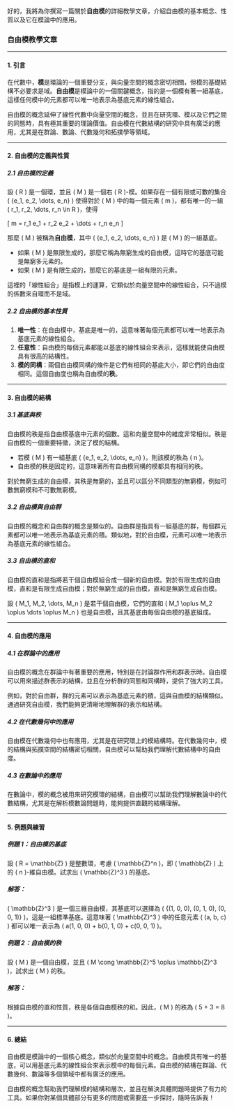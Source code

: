 好的，我將為你撰寫一篇關於**自由模**的詳細教學文章，介紹自由模的基本概念、性質以及它在模論中的應用。

### 自由模教學文章

---

#### 1. 引言

在代數中，**模**是環論的一個重要分支，與向量空間的概念密切相關，但模的基礎結構不必要求是域。**自由模**是模論中的一個關鍵概念，指的是一個模有著一組基底，這樣任何模中的元素都可以唯一地表示為基底元素的線性組合。

自由模的概念延伸了線性代數中向量空間的概念，並且在研究環、模以及它們之間的同態時，具有極其重要的理論價值。自由模在代數結構的研究中具有廣泛的應用，尤其是在群論、數論、代數幾何和拓撲學等領域。

---

#### 2. 自由模的定義與性質

##### 2.1 自由模的定義

設 \( R \) 是一個環，並且 \( M \) 是一個右 \( R \)-模。如果存在一個有限或可數的集合 \( \{e_1, e_2, \dots, e_n\} \) 使得對於 \( M \) 中的每一個元素 \( m \)，都有唯一的一組 \( r_1, r_2, \dots, r_n \in R \)，使得

\[
m = r_1 e_1 + r_2 e_2 + \dots + r_n e_n
\]

那麼 \( M \) 被稱為**自由模**，其中 \( \{e_1, e_2, \dots, e_n\} \) 是 \( M \) 的一組基底。

- 如果 \( M \) 是無限生成的，那麼它稱為無窮生成的自由模，這時它的基底可能是無窮多元素的。
- 如果 \( M \) 是有限生成的，那麼它的基底是一組有限的元素。

這裡的「線性組合」是指模上的運算，它類似於向量空間中的線性組合，只不過模的係數來自環而不是域。

##### 2.2 自由模的基本性質

1. **唯一性**：在自由模中，基底是唯一的，這意味著每個元素都可以唯一地表示為基底元素的線性組合。
2. **任意性**：自由模的每個元素都能以基底的線性組合來表示，這樣就能使自由模具有很高的結構性。
3. **模的同構**：兩個自由模同構的條件是它們有相同的基底大小，即它們的自由度相同。這個自由度也稱為自由模的**秩**。

---

#### 3. 自由模的結構

##### 3.1 基底與秩

自由模的秩是指自由模基底中元素的個數。這和向量空間中的維度非常相似。秩是自由模的一個重要特徵，決定了模的結構。

- 若模 \( M \) 有一組基底 \( \{e_1, e_2, \dots, e_n\} \)，則該模的秩為 \( n \)。
- 自由模的秩是固定的，這意味著所有自由模同構的模都具有相同的秩。

對於無窮生成的自由模，其秩是無窮的，並且可以區分不同類型的無窮模，例如可數無窮模和不可數無窮模。

##### 3.2 自由模與自由群

自由模的概念和自由群的概念是類似的。自由群是指具有一組基底的群，每個群元素都可以唯一地表示為基底元素的積。類似地，對於自由模，元素可以唯一地表示為基底元素的線性組合。

##### 3.3 自由模的直和

自由模的直和是指將若干個自由模組合成一個新的自由模。對於有限生成的自由模，直和是有限生成自由模；對於無窮生成的自由模，直和是無窮生成自由模。

設 \( M_1, M_2, \dots, M_n \) 是若干個自由模，它們的直和 \( M_1 \oplus M_2 \oplus \dots \oplus M_n \) 也是自由模，且其基底由每個自由模的基底組成。

---

#### 4. 自由模的應用

##### 4.1 在群論中的應用

自由模的概念在群論中有著重要的應用，特別是在討論群作用和群表示時。自由模可以用來描述群表示的結構，並且在分析群的同態和同構時，提供了強大的工具。

例如，對於自由群，群的元素可以表示為基底元素的積，這與自由模的結構類似。通過研究自由模，我們能夠更清晰地理解群的表示和結構。

##### 4.2 在代數幾何中的應用

自由模在代數幾何中也有應用，尤其是在研究環上的模結構時。在代數幾何中，模的結構與拓撲空間的結構密切相關，自由模可以幫助我們理解代數結構中的自由度。

##### 4.3 在數論中的應用

在數論中，模的概念被用來研究模環的結構，自由模可以幫助我們理解數論中的代數結構，尤其是在解析模數論問題時，能夠提供直觀的結構理解。

---

#### 5. 例題與練習

##### 例題 1：自由模的基底

設 \( R = \mathbb{Z} \) 是整數環，考慮 \( \mathbb{Z}^n \)，即 \( \mathbb{Z} \) 上的 \( n \)-維自由模。試求出 \( \mathbb{Z}^3 \) 的基底。

##### 解答：
\( \mathbb{Z}^3 \) 是一個三維自由模，其基底可以選擇為 \( \{(1, 0, 0), (0, 1, 0), (0, 0, 1)\} \)，這是一組標準基底。這意味著 \( \mathbb{Z}^3 \) 中的任意元素 \( (a, b, c) \) 都可以唯一表示為 \( a(1, 0, 0) + b(0, 1, 0) + c(0, 0, 1) \)。

##### 例題 2：自由模的秩

設 \( M \) 是一個自由模，並且 \( M \cong \mathbb{Z}^5 \oplus \mathbb{Z}^3 \)，試求出 \( M \) 的秩。

##### 解答：
根據自由模的直和性質，秩是各個自由模秩的和。因此，\( M \) 的秩為 \( 5 + 3 = 8 \)。

---

#### 6. 總結

自由模是模論中的一個核心概念，類似於向量空間中的概念。自由模具有唯一的基底，可以用基底元素的線性組合來表示模中的每個元素。自由模的結構在群論、代數幾何、數論等多個領域中都有廣泛的應用。

自由模的概念幫助我們理解模的結構和層次，並且在解決具體問題時提供了有力的工具。如果你對某個具體部分有更多的問題或需要進一步探討，隨時告訴我！